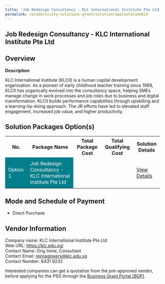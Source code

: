 ```yaml
---
title: 'Job Redesign Consultancy - KLC International Institute Pte Ltd'
permalink: /productivity-solutions-grant/solutionrepo/solution613
---
```


## Job Redesign Consultancy - KLC International Institute Pte Ltd

## Overview

**Description**

KLC International Institute (KLCII) is a human capital development organisation. As a pioneer of early childhood teacher training since 1988, KLCII has organically evolved into the consultancy space, helping SMEs manage change in work processes and job roles due to business and digital transformation. KLCII builds performance capabilities through upskilling and a learning-by-doing approach. The JR efforts have led to elevated staff engagement, increased job value, and higher productivity.

## Solution Packages Option(s)

<table>
<tr>
<th><b>No.</b></th>
<th><b>Package Name</b></th>
<th><b>Total Package Cost</b></th>
<th><b>Total Qualifying Cost</b></th>
<th><b>Solution Details</b></th>
</tr>
<tr>
<td style='padding: 10px; background-color: #037E8A; color: #FFFFFF;'>Option 1</td>
<td style='padding: 10px; background-color: #037E8A; color: #FFFFFF;'>Job Redesign Consultancy - KLC International Institute Pte Ltd</td>
<td style='padding: 10px;'></td>
<td style='padding: 10px;'></td>
<td style='padding: 10px;'><a href='/images/psg/KLCII_Case_Study.pdf' target='_blank'>View Details</a></td>
</tr>
</table>

## Mode and Schedule of Payment

 - Direct Purchase

## Vendor Information

 Company name: KLC International Institute Pte Ltd <br>Web URL: https://klc.edu.sg/ <br>Contact Name: Ong Irene, Consultant<br>Contact Email: reimagineers@klc.edu.sg<br>Contact Number: 6431 9232

Interested companies can get a quotation from the pre-approved vendor, before applying for the PSG through the <a href='https://www.businessgrants.gov.sg/' target='_blank' rel='noopener'>Business Grant Portal (BGP)</a>.

<script src="/jquery/resize-tables.js"></script>
